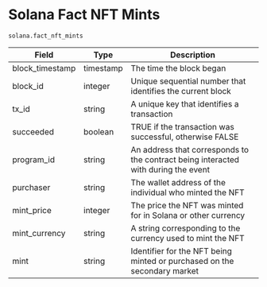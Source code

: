 # Solana Fact NFT Mints

`solana.fact_nft_mints`

| Field            | Type      | Description                                                                        |
| ---------------- | --------- | ---------------------------------------------------------------------------------- |
| block\_timestamp | timestamp | The time the block began                                                           |
| block\_id        | integer   | Unique sequential number that identifies the current block                         |
| tx\_id           | string    | A unique key that identifies a transaction                                         |
| succeeded        | boolean   | TRUE if the transaction was successful, otherwise FALSE                            |
| program\_id      | string    | An address that corresponds to the contract being interacted with during the event |
| purchaser        | string    | The wallet address of the individual who minted the NFT                            |
| mint\_price      | integer   | The price the NFT was minted for in Solana or other currency                       |
| mint\_currency   | string    | A string corresponding to the currency used to mint the NFT                        |
| mint             | string    | Identifier for the NFT being minted or purchased on the secondary market           |
